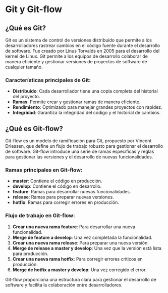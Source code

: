 # Git y Git-flow

## ¿Qué es Git?
Git es un sistema de control de versiones distribuido que permite a los desarrolladores rastrear cambios en el código fuente durante el desarrollo de software. Fue creado por Linus Torvalds en 2005 para el desarrollo del kernel de Linux. Git permite a los equipos de desarrollo colaborar de manera eficiente y gestionar versiones de proyectos de software de cualquier tamaño.

### Características principales de Git:
- **Distribuido**: Cada desarrollador tiene una copia completa del historial del proyecto.
- **Ramas**: Permite crear y gestionar ramas de manera eficiente.
- **Rendimiento**: Optimizado para manejar grandes proyectos con rapidez.
- **Integridad**: Garantiza la integridad del código y el historial de cambios.

## ¿Qué es Git-flow?
Git-flow es un modelo de ramificación para Git, propuesto por Vincent Driessen, que define un flujo de trabajo robusto para gestionar el desarrollo de software. Git-flow introduce una serie de ramas específicas y reglas para gestionar las versiones y el desarrollo de nuevas funcionalidades.

### Ramas principales en Git-flow:
- **master**: Contiene el código en producción.
- **develop**: Contiene el código en desarrollo.
- **feature**: Ramas para desarrollar nuevas funcionalidades.
- **release**: Ramas para preparar nuevas versiones.
- **hotfix**: Ramas para corregir errores en producción.

### Flujo de trabajo en Git-flow:
1. **Crear una nueva rama feature**: Para desarrollar una nueva funcionalidad.
2. **Merge de feature a develop**: Una vez completada la funcionalidad.
3. **Crear una nueva rama release**: Para preparar una nueva versión.
4. **Merge de release a master y develop**: Una vez que la versión está lista para producción.
5. **Crear una nueva rama hotfix**: Para corregir errores críticos en producción.
6. **Merge de hotfix a master y develop**: Una vez corregido el error.

Git-flow proporciona una estructura clara para gestionar el desarrollo de software y facilita la colaboración entre desarrolladores.

